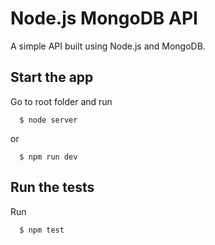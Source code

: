 # Node.js MongoDB API

A simple API built using Node.js and MongoDB.

##  Start the app

Go to root folder and run

      $ node server

or

      $ npm run dev

## Run the tests

Run

      $ npm test
